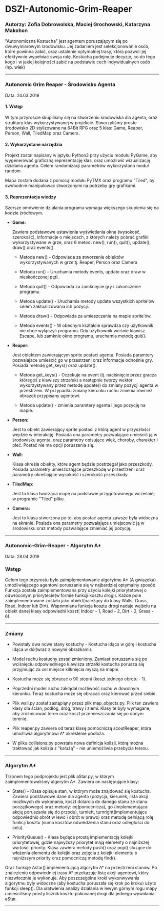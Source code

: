 ﻿# DSZI-Autonomic-Grim-Reaper

### Autorzy: Zofia Dobrowolska, Maciej Grochowski, Katarzyna Makohon

"Autonomiczna Kostucha" jest agentem poruszającym się po dwuwymiarowym środowisku. Jej zadaniem jest selekcjonowanie osób, które powinna zabić, oraz ustalenie optymalnej trasy, która pozwoli jej efektywnie wypełniać swoja rolę. Kostucha podejmuje decyzje, co do tego kogo i w jakiej kolejności zabić na podstawie cech indywidualnych osób (np. wiek)

---

### Autonomic Grim Reaper - Środowisko Agenta

Data: 24.03.2019

#### 1. Wstęp

W tym przyroście skupiliśmy się na stworzeniu środowiska dla agenta, oraz struktury klas wykorzystywanej w projekcie. Stworzyliśmy proste środowisko 2D stylizowane na 64Bit RPG oraz 5 klas: Game, Reaper, Person, Wall, TiledMap oraz Camera.

#### 2. Wykorzystane narzędzia

Projekt został napisany w języku Python3 przy użyciu modułu PyGame, aby wygenerować graficzną reprezentację klas, oraz umożliwić wizualizację działania agenta. Celem randomizacji parametrów wykorzystano moduł random. 

Mapa została dodana z pomocą modułu PyTMX oraz programu "Tiled", by swobodnie manipulować stworzonymi na potrzeby gry grafikami.

#### 3. Reprezentacja wiedzy

Szersze omówienie działania programu wymaga większego skupienia się na kodzie źródłowym.

- **Game:**

  Zawiera podstawowe ustawienia wyświetlania okna (wysokość, szerokość), informacje o miejscach, z których należy pobrać grafiki wykorzystywane w grze, oraz 6 metod: new(), run(), quit(), update(), draw() oraz events().

  * Metoda new() - Odpowiada za stworzenie obiektów wykorzystywanych w grze tj. Reaper, Person oraz Camera.

  * Metoda run() - Uruchamia metody events, update oraz draw w nieskończonej pętli.

  * Metoda quit() - Odpowiada za zamknięcie gry i zakończenie programu. 

  * Metoda update() - Uruchamia metody update wszystkich sprite'ów celem zaktualizowania ich pozycji. 

  * Metoda draw() - Odpowiada za umieszczenie na mapie sprite'ów.

  * Metoda events() - W obecnym kształcie sprawdza czy użytkownik nie chce wyłączyć programu. Gdy użytkownik wciśnie klawisz Escape, lub zamknie okno programu, uruchamia metodę quit().

- **Reaper:**

  Jest obiektem zawierającym sprite postaci agenta. Posiada paramtery pozwalajace umieścić go w przestrzeni oraz informacje odnośnie gry. Posiada metodę get_keys() oraz update().

  * Metoda get_keys() - Oczekuje na event (tj. naciśnięcie przez gracza któregoś z klawiszy strzałek) a następnie tworzy wektor wykorzystywany przez metodę update() do zmiany pozycji agenta w przestrzeni. W przypadku zmiany kierunku ruchu zmienia również obrazek przypisany agentowi.  

  * Metoda update() - zmienia paramtery agenta i jego pozycję na mapie. 

- **Person:**

  Jest to obiekt zawierający sprite postaci z którą agent w przyszłości wejdzie w interakcję. Posiada ona parametry pozwalające umieścić ją w środowisku agenta, oraz parametry opisujące wiek, choroby, charakter i płeć. Postać nie ma opcji poruszenia się.

- **Wall:**

  Klasa określa obiekty, które agent będzie postrzegał jako przeszkody.  Posiada parametry umieszczające przeszkodę w przestrzeni oraz parametry określające wysokość i szerokość przeszkody. 

- **TiledMap:**

  Jest to klasa tworząca mapę na podstawie przygotowanego wcześniej w programie "Tiled" pliku.

- **Camera:**

  Jest to klasa stworzona po to, aby postać agenta zawsze była widoczna na ekranie. Posiada ona parametry pozwalające umiejscowić ją w środowisku oraz metody pozwalające zmieniać jej pozycję. 

---
### Autonomic-Grim-Reaper - Algorytm A*

Data: 28.04.2019


### Wstęp

Celem tego przyrostu było zaimplementowanie algorytmu A* (A gwiazdka) umożliwiającego agentowi poruszanie się w najbardziej optymalny sposób. Funkcja została zaimplementowana przy użyciu kolejki priorytetowej o odwróconym priorytecie(w formie funkcji kosztu drogi). Każde pole zaimplementowane zostało jako obiekt(należący do klasy Walls, Grass, Road, Indoor lub Dirt). Wspomniana funkcja kosztu drogi nadaje wejściu na obiekt danej klasy odpowiedni koszt( Indoor - 1, Road - 2, Dirt - 3, Grass - 6).

---
### Zmiany

- Powstały dwa nowe stany kostuchy - Kostucha idąca w górę i kostucha idąca w dół(wraz z nowymi obrazkami).

- Model ruchu kostuchy został zmieniony. Zamiast poruszania się po wciśnięciu odpowiedniego klawisza strzałki kostucha porusza się przyjmując za cel miejsce kilknięcia myszą na mapie.

- Kostucha może się obracać o 90 stopni (koszt jednego obrotu - 1).

- Poprzedni model ruchu zakłądał możliwość ruchu w dowolnym kierunku. Teraz kostucha może się obracać oraz kierować przed siebie.

- Plik wall.py został zastąpiąny przez plik map_objects.py. Plik ten zawiera klasy dla ścian, podłóg, dróg, trawy i ziemi. Klasy te były wymagane, aby zróżnicować teren oraz koszt przemieszczania się po danym terenie.

- Plik reaper.py zawiera od teraz klasę pomocniczą scoutReaper, która umożliwia algorytmowi A* określenie podłoża.

- W pliku collisions.py powstała nowa definicja kolizji, którą można traktować jak kolizja z "kałużą" - nie uniemożliwia przebycia terenu.

---
### Algorytm A*


Trzonem tego podprojektu jest plik aStar.py, w którym zaimplementowaliśmy algorytm A*. Zawiera on następujące klasy:

- State() - Klasa opisuje stan, w którym może znajdować się kostucha. Zawiera podstawowe dane dla agenta (pozycja, kierunek, lista akcji możliwych do wykonania, koszt dotarcia do danego stanu ze stanu początkowego) oraz metody: eq(pomocnicza), go (implementująca akcję poruszania się do przodu), turnleft, turnright(implementujące odpowiednio obrót w lewo i obrót w prawo) oraz metodę pełniącą rolę funkcji kosztu (suma kosztów odwiedzenia stanu oraz odległości do celu).

- PriorityQueue() - Klasa będąca prostą implementacją kolejki priorytetowej, gdzie najwyższy priorytet mają elementy o najniższej wartości priority. Klasa zawiera metody push() oraz pop() słuzące do włożenia elementu do kolejki oraz zdjęcia z kolejki elementu o najniższym priority oraz pomocniczą metodę find().

Oraz funkcję Astar() implementującą algorytm A* na przestrzeni stanów. Po znalezieniu odpowiedniej trasy A* przekazuje listę akcji agentowi, który niezwłocznie je wykonuje. Aby poszczególne kroki wykonwywania algorytmu były widoczne (aby kostucha poruszała się krok po kroku) użyto funkcji sleep(). Dla ułatwienia analizy działania w lewym górnym rogu mapy umieściliśmy prosty licznik kosztu pokonanej drogi dla jednego wywołania aStar.

---
